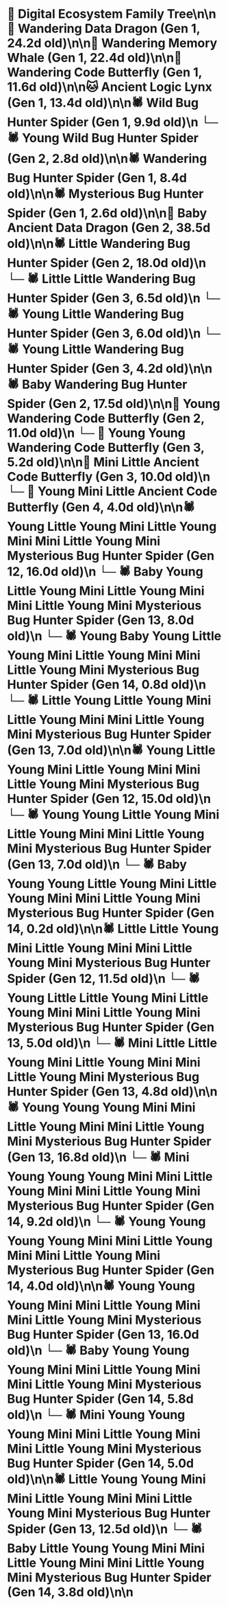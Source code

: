 # 🌳 Digital Ecosystem Family Tree\n\n🐉 Wandering Data Dragon (Gen 1, 24.2d old)\n\n🐋 Wandering Memory Whale (Gen 1, 22.4d old)\n\n🦋 Wandering Code Butterfly (Gen 1, 11.6d old)\n\n🐱 Ancient Logic Lynx (Gen 1, 13.4d old)\n\n🕷️ Wild Bug Hunter Spider (Gen 1, 9.9d old)\n  └─ 🕷️ Young Wild Bug Hunter Spider (Gen 2, 2.8d old)\n\n🕷️ Wandering Bug Hunter Spider (Gen 1, 8.4d old)\n\n🕷️ Mysterious Bug Hunter Spider (Gen 1, 2.6d old)\n\n🐉 Baby Ancient Data Dragon (Gen 2, 38.5d old)\n\n🕷️ Little Wandering Bug Hunter Spider (Gen 2, 18.0d old)\n  └─ 🕷️ Little Little Wandering Bug Hunter Spider (Gen 3, 6.5d old)\n  └─ 🕷️ Young Little Wandering Bug Hunter Spider (Gen 3, 6.0d old)\n  └─ 🕷️ Young Little Wandering Bug Hunter Spider (Gen 3, 4.2d old)\n\n🕷️ Baby Wandering Bug Hunter Spider (Gen 2, 17.5d old)\n\n🦋 Young Wandering Code Butterfly (Gen 2, 11.0d old)\n  └─ 🦋 Young Young Wandering Code Butterfly (Gen 3, 5.2d old)\n\n🦋 Mini Little Ancient Code Butterfly (Gen 3, 10.0d old)\n  └─ 🦋 Young Mini Little Ancient Code Butterfly (Gen 4, 4.0d old)\n\n🕷️ Young Little Young Mini Little Young Mini Mini Little Young Mini Mysterious Bug Hunter Spider (Gen 12, 16.0d old)\n  └─ 🕷️ Baby Young Little Young Mini Little Young Mini Mini Little Young Mini Mysterious Bug Hunter Spider (Gen 13, 8.0d old)\n    └─ 🕷️ Young Baby Young Little Young Mini Little Young Mini Mini Little Young Mini Mysterious Bug Hunter Spider (Gen 14, 0.8d old)\n  └─ 🕷️ Little Young Little Young Mini Little Young Mini Mini Little Young Mini Mysterious Bug Hunter Spider (Gen 13, 7.0d old)\n\n🕷️ Young Little Young Mini Little Young Mini Mini Little Young Mini Mysterious Bug Hunter Spider (Gen 12, 15.0d old)\n  └─ 🕷️ Young Young Little Young Mini Little Young Mini Mini Little Young Mini Mysterious Bug Hunter Spider (Gen 13, 7.0d old)\n    └─ 🕷️ Baby Young Young Little Young Mini Little Young Mini Mini Little Young Mini Mysterious Bug Hunter Spider (Gen 14, 0.2d old)\n\n🕷️ Little Little Young Mini Little Young Mini Mini Little Young Mini Mysterious Bug Hunter Spider (Gen 12, 11.5d old)\n  └─ 🕷️ Young Little Little Young Mini Little Young Mini Mini Little Young Mini Mysterious Bug Hunter Spider (Gen 13, 5.0d old)\n  └─ 🕷️ Mini Little Little Young Mini Little Young Mini Mini Little Young Mini Mysterious Bug Hunter Spider (Gen 13, 4.8d old)\n\n🕷️ Young Young Young Mini Mini Little Young Mini Mini Little Young Mini Mysterious Bug Hunter Spider (Gen 13, 16.8d old)\n  └─ 🕷️ Mini Young Young Young Mini Mini Little Young Mini Mini Little Young Mini Mysterious Bug Hunter Spider (Gen 14, 9.2d old)\n  └─ 🕷️ Young Young Young Young Mini Mini Little Young Mini Mini Little Young Mini Mysterious Bug Hunter Spider (Gen 14, 4.0d old)\n\n🕷️ Young Young Young Mini Mini Little Young Mini Mini Little Young Mini Mysterious Bug Hunter Spider (Gen 13, 16.0d old)\n  └─ 🕷️ Baby Young Young Young Mini Mini Little Young Mini Mini Little Young Mini Mysterious Bug Hunter Spider (Gen 14, 5.8d old)\n  └─ 🕷️ Mini Young Young Young Mini Mini Little Young Mini Mini Little Young Mini Mysterious Bug Hunter Spider (Gen 14, 5.0d old)\n\n🕷️ Little Young Young Mini Mini Little Young Mini Mini Little Young Mini Mysterious Bug Hunter Spider (Gen 13, 12.5d old)\n  └─ 🕷️ Baby Little Young Young Mini Mini Little Young Mini Mini Little Young Mini Mysterious Bug Hunter Spider (Gen 14, 3.8d old)\n\n